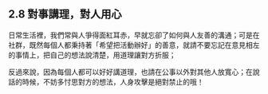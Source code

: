 ## 2.8 對事講理，對人用心

日常生活裡，我們常與人爭得面紅耳赤，早就忘卻了如何與人友善的溝通；可是在社群，既然每個人都秉持著「希望把活動辦好」的善意，就請不要忘記在意見相左的事情上，把自己的想法說清楚，用道理讓對方折服；

反過來說，因為每個人都可以好好講道理，也請在公事以外對其他人放寬心；在說話的時候，不妨多忖思對方的想法，人身攻擊是絕對禁止的哦！
